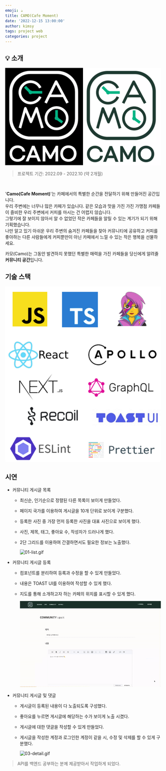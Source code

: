 ```yaml
---
emoji: ☕
title: CAMO(Cafe Moment)
date: '2022-12-15 13:00:00'
author: kimsy
tags: project web
categories: project
---
```


## 💡 소개

![camo-logo.webp](camo-logo.webp)

> 프로젝트 기간: 2022.09 - 2022.10 (약 2개월)

<br />

'**Camo(Cafe Moment)**'는 카페에서의 특별한 순간을 전달하기 위해 만들어진 공간입니다.  
우리 주변에는 너무나 많은 카페가 있습니다. 같은 모습과 맛을 가진 가진 가맹점 카페들이 즐비한 우리 주변에서 커피를 마시는 건 어렵지 않습니다.  
그렇기에 잘 보이지 않아서 알 수 없었던 작은 카페들을 알릴 수 있는 계기가 되기 위해 기획했습니다.  
나만 알고 있기 아쉬운 우리 주변의 숨겨진 카페들을 찾아 커뮤니티에 공유하고 커피를 좋아하는 다른 사람들에게 커피뿐만이 아닌 카페에서 느낄 수 있는 작은 행복을 선물하세요.

카모(Camo)는 그동안 발견하지 못했던 특별한 매력을 가진 카페들을 당신에게 알려줄 **커뮤니티 공간**입니다.

## 기술 스택

![skill.png](skill.png)

## 시연

- 커뮤니티 게시글 목록

  - 최신순, 인기순으로 정렬된 다른 목록이 보이게 만들었다.
  - 페이지 국가를 이용하여 게시글을 10개 단위로 보이게 구분했다.
  - 등록한 사진 중 가장 먼저 등록한 사진을 대표 사진으로 보이게 했다.
  - 사진, 제목, 태그, 좋아요 수, 작성자가 드러나게 했다.
  - 2단 그리드를 이용하여 간결하면서도 필요한 정보는 노출했다.

    ![01-list.gif](01-list.gif)

- 커뮤니티 게시글 등록

  - 컴포넌트를 분리하여 등록과 수정을 할 수 있게 만들었다.
  - 내용은 TOAST UI를 이용하여 작성할 수 있게 했다.
  - 지도를 통해 소개하고자 하는 카페의 위치를 표시할 수 있게 했다.

    ![02-write.gif](02-write.gif)

- 커뮤니티 게시글 및 댓글

  - 게시글이 등록된 내용이 다 노출되도록 구성했다.
  - 좋아요를 누르면 게시글에 해당하는 수가 보이게 노출 시켰다.
  - 게시글에 대한 댓글을 작성할 수 있게 만들었다.
  - 게시글을 작성한 계정과 로그인한 계정이 같을 시, 수정 및 삭제를 할 수 있게 구분했다.

    ![03-detail.gif](03-detail.gif)

> API를 백엔드 공부하는 분께 제공받아서 작업하게 되었다.

<br/>

```toc

```
